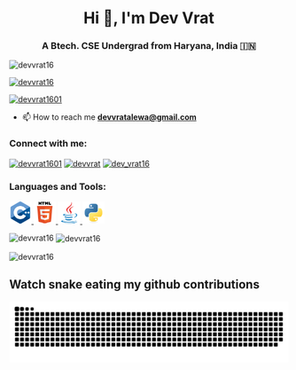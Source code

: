 
<!--
**devvrat16/devvrat16** is a ✨ _special_ ✨ repository because its `README.md` (this file) appears on your GitHub profile.

Here are some ideas to get you started:

- 🔭 I’m currently working on ...
- 🌱 I’m currently learning ...
- 👯 I’m looking to collaborate on ...
- 🤔 I’m looking for help with ...
- 💬 Ask me about ...
- 📫 How to reach me: ...
- 😄 Pronouns: ...
- ⚡ Fun fact: ...
-->
<h1 align="center">Hi 👋, I'm Dev Vrat</h1>
<h3 align="center">A Btech. CSE Undergrad from Haryana, India 🇮🇳</h3>

<p align="left"> <img src="https://komarev.com/ghpvc/?username=devvrat16&label=Profile%20views&color=0e75b6&style=flat" alt="devvrat16" /> </p>

<p align="left"> <a href="https://github.com/ryo-ma/github-profile-trophy"><img src="https://github-profile-trophy.vercel.app/?username=devvrat16" alt="devvrat16" /></a> </p>

<p align="left"> <a href="https://twitter.com/devvrat1601" target="blank"><img src="https://img.shields.io/twitter/follow/devvrat1601?logo=twitter&style=for-the-badge" alt="devvrat1601" /></a> </p>

- 📫 How to reach me **devvratalewa@gmail.com**

<h3 align="left">Connect with me:</h3>
<p align="left">
<a href="https://twitter.com/devvrat1601" target="blank"><img align="center" src="https://raw.githubusercontent.com/rahuldkjain/github-profile-readme-generator/master/src/images/icons/Social/twitter.svg" alt="devvrat1601" height="30" width="40" /></a>
<a href="https://www.linkedin.com/in/dev-vrat-9a0781276/" target="blank"><img align="center" src="https://raw.githubusercontent.com/rahuldkjain/github-profile-readme-generator/master/src/images/icons/Social/linked-in-alt.svg" alt="devvrat" height="30" width="40" /></a>
<a href="https://instagram.com/dev_vrat16" target="blank"><img align="center" src="https://raw.githubusercontent.com/rahuldkjain/github-profile-readme-generator/master/src/images/icons/Social/instagram.svg" alt="dev_vrat16" height="30" width="40" /></a>
</p>

<h3 align="left">Languages and Tools:</h3>
<p align="left"> <a href="https://www.w3schools.com/cpp/" target="_blank" rel="noreferrer"> <img src="https://raw.githubusercontent.com/devicons/devicon/master/icons/cplusplus/cplusplus-original.svg" alt="cplusplus" width="40" height="40"/> </a> <a href="https://www.w3.org/html/" target="_blank" rel="noreferrer"> <img src="https://raw.githubusercontent.com/devicons/devicon/master/icons/html5/html5-original-wordmark.svg" alt="html5" width="40" height="40"/> </a> <a href="https://www.java.com" target="_blank" rel="noreferrer"> <img src="https://raw.githubusercontent.com/devicons/devicon/master/icons/java/java-original.svg" alt="java" width="40" height="40"/> </a> <a href="https://www.python.org" target="_blank" rel="noreferrer"> <img src="https://raw.githubusercontent.com/devicons/devicon/master/icons/python/python-original.svg" alt="python" width="40" height="40"/> </a> </p>

<p><img align="left" src="https://github-readme-stats.vercel.app/api/top-langs?username=devvrat16&show_icons=true&locale=en&layout=compact" alt="devvrat16" /></p>

<p>&nbsp;<img align="center" src="https://github-readme-stats.vercel.app/api?username=devvrat16&show_icons=true&locale=en" alt="devvrat16" /></p>

<p><img align="center" src="https://github-readme-streak-stats.herokuapp.com/?user=devvrat16&" alt="devvrat16" /></p>


## Watch snake eating my github contributions

![design](https://raw.githubusercontent.com/platane/snk/output/github-contribution-grid-snake-dark.svg)
